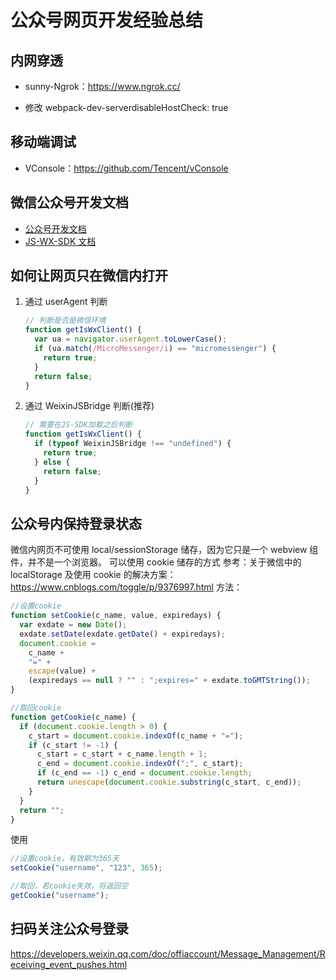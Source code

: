 # 公众号网页开发经验总结

## 内网穿透

- sunny-Ngrok：https://www.ngrok.cc/

- 修改 webpack-dev-serverdisableHostCheck: true

## 移动端调试

- VConsole：https://github.com/Tencent/vConsole

## 微信公众号开发文档

- [公众号开发文档](https://developers.weixin.qq.com/doc/offiaccount/Getting_Started/Overview.html3)
- [JS-WX-SDK 文档](https://developers.weixin.qq.com/doc/offiaccount/OA_Web_Apps/JS-SDK.html)

## 如何让网页只在微信内打开

1. 通过 userAgent 判断

   ```js
   // 判断是否是微信环境
   function getIsWxClient() {
     var ua = navigator.userAgent.toLowerCase();
     if (ua.match(/MicroMessenger/i) == "micromessenger") {
       return true;
     }
     return false;
   }
   ```

2) 通过 WeixinJSBridge 判断(推荐)

   ```js
   // 需要在JS-SDK加载之后判断
   function getIsWxClient() {
     if (typeof WeixinJSBridge !== "undefined") {
       return true;
     } else {
       return false;
     }
   }
   ```

## 公众号内保持登录状态

微信内网页不可使用 local/sessionStorage 储存，因为它只是一个 webview 组件，并不是一个浏览器。
可以使用 cookie 储存的方式
参考：关于微信中的 localStorage 及使用 cookie 的解决方案：https://www.cnblogs.com/toggle/p/9376997.html
方法：

```js
//设置cookie
function setCookie(c_name, value, expiredays) {
  var exdate = new Date();
  exdate.setDate(exdate.getDate() + expiredays);
  document.cookie =
    c_name +
    "=" +
    escape(value) +
    (expiredays == null ? "" : ";expires=" + exdate.toGMTString());
}

//取回cookie
function getCookie(c_name) {
  if (document.cookie.length > 0) {
    c_start = document.cookie.indexOf(c_name + "=");
    if (c_start != -1) {
      c_start = c_start + c_name.length + 1;
      c_end = document.cookie.indexOf(";", c_start);
      if (c_end == -1) c_end = document.cookie.length;
      return unescape(document.cookie.substring(c_start, c_end));
    }
  }
  return "";
}
```

使用

```js
//设置cookie，有效期为365天
setCookie("username", "123", 365);

//取回，若cookie失效，将返回空
getCookie("username");
```

## 扫码关注公众号登录

https://developers.weixin.qq.com/doc/offiaccount/Message_Management/Receiving_event_pushes.html
